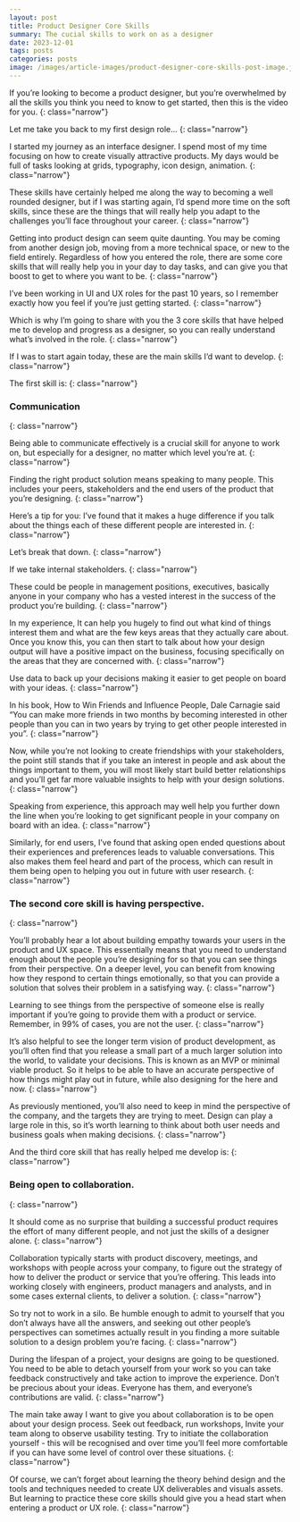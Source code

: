 ```yaml
---
layout: post
title: Product Designer Core Skills
summary: The cucial skills to work on as a designer
date: 2023-12-01
tags: posts
categories: posts
image: /images/article-images/product-designer-core-skills-post-image.jpg
---
```


If you’re looking to become a product designer, but you’re overwhelmed by all the skills you think you need to know to get started, then this is the video for you.
{: class="narrow"}

Let me take you back to my first design role…
{: class="narrow"}


I started my journey as an interface designer. I spend most of my time focusing on how to create visually attractive products. My days would be full of tasks looking at grids, typography, icon design, animation.
{: class="narrow"}


These skills have certainly helped me along the way to becoming a well rounded designer, but if I was starting again, I’d spend more time on the soft skills, since these are the things that will really help you adapt to the challenges you’ll face throughout your career.
{: class="narrow"}


Getting into product design can seem quite daunting. You may be coming from another design job, moving from a more technical space, or new to the field entirely. Regardless of how you entered the role, there are some core skills that will really help you in your day to day tasks, and can give you that boost to get to where you want to be.
{: class="narrow"}


I’ve been working in UI and UX roles for the past 10 years, so I remember exactly how you feel if you’re just getting started.
{: class="narrow"}


Which is why I’m going to share with you the 3 core skills that have helped me to develop and progress as a designer, so you can really understand what’s involved in the role.
{: class="narrow"}

If I was to start again today, these are the main skills I’d want to develop.
{: class="narrow"}


The first skill is:
{: class="narrow"}



### Communication
{: class="narrow"}


Being able to communicate effectively is a crucial skill for anyone to work on, but especially for a designer, no matter which level you’re at.
{: class="narrow"}

Finding the right product solution means speaking to many people. This includes your peers, stakeholders and the end users of the product that you’re designing.
{: class="narrow"}

Here’s a tip for you: I’ve found that it makes a huge difference if you talk about the things each of these different people are interested in.
{: class="narrow"}

Let’s break that down.
{: class="narrow"}

If we take internal stakeholders.
{: class="narrow"}

These could be people in management positions, executives, basically anyone in your company who has a vested interest in the success of the product you’re building.
{: class="narrow"}

In my experience, It can help you hugely to find out what kind of things interest them and what are the few keys areas that they actually care about. Once you know this, you can then start to talk about how your design output will have a positive impact on the business, focusing specifically on the areas that they are concerned with.
{: class="narrow"}

Use data to back up your decisions making it easier to get people on board with your ideas.
{: class="narrow"}

In his book, How to Win Friends and Influence People, Dale Carnagie said “You can make more friends in two months by becoming interested in other people than you can in two years by trying to get other people interested in you”. 
{: class="narrow"}

Now, while you’re not looking to create friendships with your stakeholders, the point still stands that if you take an interest in people and ask about the things important to them, you will most likely start build better relationships and you’ll get far more valuable insights to help with your design solutions.
{: class="narrow"}

Speaking from experience, this approach may well help you further down the line when you’re looking to get significant people in your company on board with an idea.
{: class="narrow"}

Similarly, for end users, I’ve found that asking open ended questions about their experiences and preferences leads to valuable conversations. This also makes them feel heard and part of the process, which can result in them being open to helping you out in future with user research.
{: class="narrow"}


### The second core skill is having perspective.
{: class="narrow"}

You’ll probably hear a lot about building empathy towards your users in the product and UX space. This essentially means that you need to understand enough about the people you’re designing for so that you can see things from their perspective. On a deeper level, you can benefit from knowing how they respond to certain things emotionally, so that you can provide a solution that solves their problem in a satisfying way.
{: class="narrow"}

Learning to see things from the perspective of someone else is really important if you’re going to provide them with a product or service. Remember, in 99% of cases, you are not the user.
{: class="narrow"}

It’s also helpful to see the longer term vision of product development, as you’ll often find that you release a small part of a much larger solution into the world, to validate your decisions. This is known as an MVP or minimal viable product. So it helps to be able to have an accurate perspective of how things might play out in future, while also designing for the here and now.
{: class="narrow"}

As previously mentioned, you’ll also need to keep in mind the perspective of the company, and the targets they are trying to meet. Design can play a large role in this, so it’s worth learning to think about both user needs and business goals when making decisions.
{: class="narrow"}

And the third core skill that has really helped me develop is:
{: class="narrow"}


### Being open to collaboration.
{: class="narrow"}

It should come as no surprise that building a successful product requires the effort of many different people, and not just the skills of a designer alone.
{: class="narrow"}

Collaboration typically starts with product discovery, meetings, and workshops with people across your company, to figure out the strategy of how to deliver the product or service that you’re offering. This leads into working closely with engineers, product managers and analysts, and in some cases external clients, to deliver a solution.
{: class="narrow"}

So try not to work in a silo. Be humble enough to admit to yourself that you don’t always have all the answers, and seeking out other people’s perspectives can sometimes actually result in you finding a more suitable solution to a design problem you’re facing.
{: class="narrow"}

During the lifespan of a project, your designs are going to be questioned. You need to be able to detach yourself from your work so you can take feedback constructively and take action to improve the experience. Don’t be precious about your ideas. Everyone has them, and everyone’s contributions are valid.
{: class="narrow"}

The main take away I want to give you about collaboration is to be open about your design process. Seek out feedback, run workshops, Invite your team along to observe usability testing. Try to initiate the collaboration yourself - this will be recognised and over time you’ll feel more comfortable if you can have some level of control over these situations.
{: class="narrow"}

Of course, we can’t forget about learning the theory behind design and the tools and techniques needed to create UX deliverables and visuals assets. But learning to practice these core skills should give you a head start when entering a product or UX role.
{: class="narrow"}